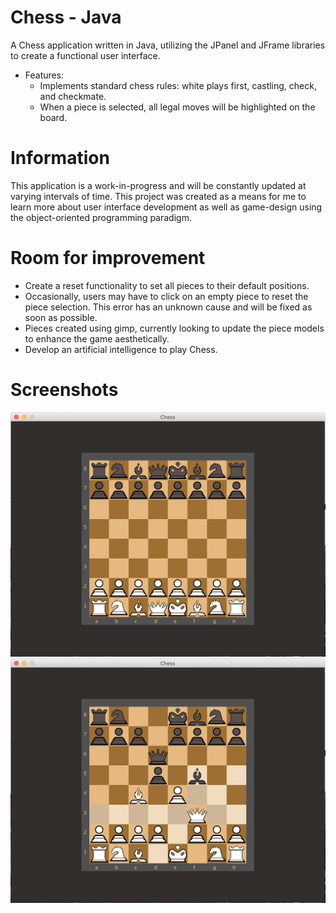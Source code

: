 # Chess - Java
A Chess application written in Java, utilizing the JPanel and JFrame libraries to create a functional user interface.

- Features:
	- Implements standard chess rules: white plays first, castling, check, and checkmate.
	- When a piece is selected,  all legal moves will be highlighted on the board.

# Information
This application is a work-in-progress and will be constantly updated at varying intervals of time. This project was created as a means for me to learn more about user interface development as well as game-design using the object-oriented programming paradigm.

# Room for improvement
- Create a reset functionality to set all pieces to their default positions.
- Occasionally, users may have to click on an empty piece to reset the piece selection. This error has an unknown cause and will be fixed as soon as possible.
- Pieces created using gimp, currently looking to update the piece models to enhance the game aesthetically.
- Develop an artificial intelligence to play Chess.


# Screenshots
![](capture1.png)
![](capture2.png)
